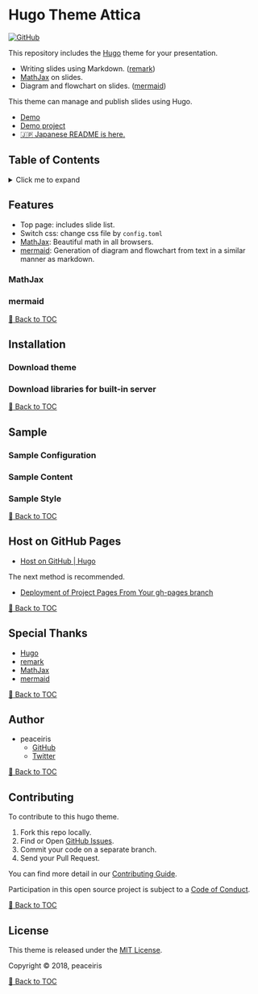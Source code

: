 # Hugo Theme Attica

<!-- https://shields.io/ -->
[![GitHub](https://img.shields.io/github/license/mashape/apistatus.svg)](https://github.com/peaceiris/hugo-slide-manager/blob/master/LICENSE)

This repository includes the [Hugo] theme for your presentation.

- Writing slides using Markdown. ([remark])
- [MathJax] on slides.
- Diagram and flowchart on slides. ([mermaid])

This theme can manage and publish slides using Hugo.

- [Demo]
- [Demo project]
- [:jp: Japanese README is here.](https://github.com/peaceiris/hugo-slide-manager/blob/master/README_ja.md)



## Table of Contents

<details>
<summary>Click me to expand</summary>

<!-- START doctoc generated TOC please keep comment here to allow auto update -->
<!-- DON'T EDIT THIS SECTION, INSTEAD RE-RUN doctoc TO UPDATE -->


- [Features](#features)
  - [MathJax](#mathjax)
  - [mermaid](#mermaid)
- [Installation](#installation)
  - [Download theme](#download-theme)
  - [Download libraries for built-in server](#download-libraries-for-built-in-server)
- [Sample](#sample)
  - [Sample Configuration](#sample-configuration)
  - [Sample Content](#sample-content)
  - [Sample Style](#sample-style)
- [Host on GitHub Pages](#host-on-github-pages)
- [Special Thanks](#special-thanks)
- [Author](#author)
- [Contributing](#contributing)
- [License](#license)

<!-- END doctoc generated TOC please keep comment here to allow auto update -->

</details>



## Features

- Top page: includes slide list.
- Switch css: change css file by `config.toml`
- [MathJax]: Beautiful math in all browsers.
- [mermaid]: Generation of diagram and flowchart from text in a similar manner as markdown.

### MathJax

### mermaid

[:small_red_triangle: Back to TOC]



## Installation

### Download theme

### Download libraries for built-in server

<!-- Inside the folder of your Hugo site run: -->

<!-- ```sh -->
<!-- cd themes -->
<!-- git clone  -->
<!-- ``` -->

<!-- For more information read the official [setup guide](//gohugo.io/overview/installing/) of Hugo. -->

[:small_red_triangle: Back to TOC]



## Sample

### Sample Configuration

<!-- The following `config.toml` is used for the demo site mentioned above. -->

<!-- ```toml -->
<!-- baseurl         = "/" -->
<!-- theme           = "slide-manager" -->
<!-- languageCode    = "en" -->
<!-- title           = "" -->
<!-- canonifyurls    = true -->

<!-- [params] -->
<!--   googleAnalytics = "" -->
<!--   name            = "peaceiris" -->
<!--   description     = "" -->
<!--   customCSS      = ["custom.css"] -->
<!-- ``` -->

### Sample Content

### Sample Style

<!-- Usually you'll maintain your own custom CSS. -->
<!-- This has to be declared in the `config.toml`. -->
<!-- Sample style is included in the `exampleSite/static/css` folder. -->

<!-- Have fun! -->

[:small_red_triangle: Back to TOC]



## Host on GitHub Pages

- [Host on GitHub | Hugo]

The next method is recommended.

- [Deployment of Project Pages From Your gh-pages branch]

[:small_red_triangle: Back to TOC]



## Special Thanks

- [Hugo]
- [remark]
- [MathJax]
- [mermaid]

[:small_red_triangle: Back to TOC]



## Author

- peaceiris
    - [GitHub]
    - [Twitter]

[:small_red_triangle: Back to TOC]



## Contributing

To contribute to this hugo theme.

1. Fork this repo locally.
2. Find or Open [GitHub Issues].
3. Commit your code on a separate branch.
4. Send your Pull Request.

You can find more detail in our [Contributing Guide].

Participation in this open source project is subject to a [Code of Conduct].

[:small_red_triangle: Back to TOC]



## License

This theme is released under the [MIT License].

Copyright © 2018, peaceiris

[:small_red_triangle: Back to TOC]



<!-- Internal References -->
[:small_red_triangle: Back to TOC]: #table-of-contents

[Demo]: https://peaceiris.github.io/open-slides/
[Demo project]: https://github.com/peaceiris/hugo-slide-manager-demo
[MIT License]: ./LICENSE
[GitHub Issues]: https://github.com/peaceiris/hugo-slide-manager/issues
[Contributing Guide]: ./CONTRIBUTING.md
[Code of Conduct]: ./CODE_OF_CONDUCT.md

[GitHub]: https://github.com/peaceiris
[Twitter]: https://twitter.com/piris314

<!-- External References -->
[Hugo]: https://gohugo.io/
[remark]: https://github.com/gnab/remark
[MathJax]: https://www.mathjax.org/
[mermaid]: https://github.com/knsv/mermaid

[Host on GitHub | Hugo]: https://gohugo.io/hosting-and-deployment/hosting-on-github/
[Deployment of Project Pages From Your gh-pages branch]: https://gohugo.io/hosting-and-deployment/hosting-on-github/#deployment-of-project-pages-from-your-gh-pages-branch
